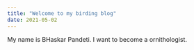 ```yaml
---
title: "Welcome to my birding blog"
date: 2021-05-02
---
```


My name is BHaskar Pandeti. I want to become a ornithologist.
